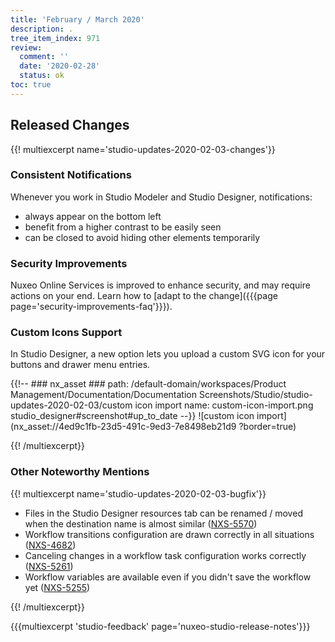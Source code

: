 ```yaml
---
title: 'February / March 2020'
description: .
tree_item_index: 971
review:
  comment: ''
  date: '2020-02-28'
  status: ok
toc: true
---
```


## Released Changes

{{! multiexcerpt name='studio-updates-2020-02-03-changes'}}

### Consistent Notifications

Whenever you work in Studio Modeler and Studio Designer, notifications:
- always appear on the bottom left
- benefit from a higher contrast to be easily seen
- can be closed to avoid hiding other elements temporarily

### Security Improvements

Nuxeo Online Services is improved to enhance security, and may require actions on your end. Learn how to [adapt to the change]({{{page page='security-improvements-faq'}}}).

### Custom Icons Support

In Studio Designer, a new option lets you upload a custom SVG icon for your buttons and drawer menu entries.

{{!--     ### nx_asset ###
    path: /default-domain/workspaces/Product Management/Documentation/Documentation Screenshots/Studio/studio-updates-2020-02-03/custom icon import
    name: custom-icon-import.png
    studio_designer#screenshot#up_to_date
--}}
![custom icon import](nx_asset://4ed9c1fb-23d5-491c-9ed3-7e8498eb21d9 ?border=true)

{{! /multiexcerpt}}


### Other Noteworthy Mentions

{{! multiexcerpt name='studio-updates-2020-02-03-bugfix'}}
- Files in the Studio Designer resources tab can be renamed / moved when the destination name is almost similar ([NXS-5570](https://jira.nuxeo.com/browse/NXS-5570))
- Workflow transitions configuration are drawn correctly in all situations ([NXS-4682](https://jira.nuxeo.com/browse/NXS-4682))
- Canceling changes in a workflow task configuration works correctly ([NXS-5261](https://jira.nuxeo.com/browse/NXS-5261))
- Workflow variables are available even if you didn't save the workflow yet ([NXS-5255](https://jira.nuxeo.com/browse/NXS-5255))


{{! /multiexcerpt}}

{{{multiexcerpt 'studio-feedback' page='nuxeo-studio-release-notes'}}}
